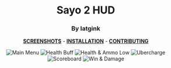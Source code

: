 <div align="center">

# Sayo 2 HUD
### By Iatgink

**[SCREENSHOTS](../screenshots/showcase.md)** -
**[INSTALLATION](https://github.com/Hypnootize/TF2-HUD-GitHub-Resources/blob/main/installation/windows_install.md)** -
**[CONTRIBUTING](https://github.com/Hypnootize/TF2-HUD-GitHub-Resources/blob/main/contributing/github_contributing.md)**

![Main Menu](../screenshots/01_Main_Menu.jpg)
![Health Buff](../screenshots/02_Health_Buff.jpg)
![Health & Ammo Low](../screenshots/03_Health_Ammo_Low.jpg)
![Ubercharge](../screenshots/04_Ubercharge.jpg)
![Scoreboard](../screenshots/05_Scoreboard.jpg)
![Win & Damage](../screenshots/06_Win.jpg)
